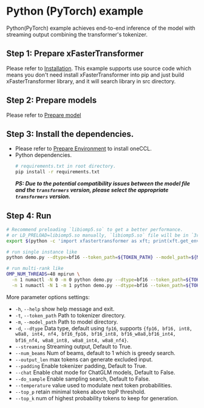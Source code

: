 # Python (PyTorch) example
Python(PyTorch) example achieves end-to-end inference of the model with streaming output combining the transformer's tokenizer.

## Step 1: Prepare xFasterTransformer  
Please refer to [Installation](../../README.md#installation). This example supports use source code which means you don't need install xFasterTransformer into pip and just build xFasterTransformer library, and it will search library in src directory.

## Step 2: Prepare models  
Please refer to [Prepare model](../README.md#prepare-model)

## Step 3: Install the dependencies.
- Please refer to [Prepare Environment](#prepare-environment) to install oneCCL.
- Python dependencies.
    ```bash
    # requirements.txt in root directory.
    pip install -r requirements.txt
    ```
    ***PS: Due to the potential compatibility issues between the model file and the `transformers` version, please select the appropriate `transformers` version.***

## Step 4: Run
```bash
# Recommend preloading `libiomp5.so` to get a better performance.
# or LD_PRELOAD=libiomp5.so manually, `libiomp5.so` file will be in `3rdparty/mkl/lib` directory after build xFasterTransformer.
export $(python -c 'import xfastertransformer as xft; print(xft.get_env())')

# run single instance like
python demo.py --dtype=bf16 --token_path=${TOKEN_PATH} --model_path=${MODEL_PATH}

# run multi-rank like
OMP_NUM_THREADS=48 mpirun \
  -n 1 numactl -N 0 -m 0 python demo.py --dtype=bf16 --token_path=${TOKEN_PATH} --model_path=${MODEL_PATH} : \
  -n 1 numactl -N 1 -m 1 python demo.py --dtype=bf16 --token_path=${TOKEN_PATH} --model_path=${MODEL_PATH}
```
More parameter options settings:
- `-h`, `--help`            show help message and exit.
- `-t`, `--token_path`      Path to tokenizer directory.
- `-m`, `--model_path`      Path to model directory.
- `-d`, `--dtype`           Data type, default using `fp16`, supports `{fp16, bf16, int8, w8a8, int4, nf4, bf16_fp16, bf16_int8, bf16_w8a8,bf16_int4, bf16_nf4, w8a8_int8, w8a8_int4, w8a8_nf4}`.
- `--streaming`             Streaming output, Default to True.
- `--num_beams`             Num of beams, default to 1 which is greedy search.
- `--output_len`            max tokens can generate excluded input.
- `--padding`               Enable tokenizer padding, Default to True.
- `--chat`                  Enable chat mode for ChatGLM models, Default to False.
- `--do_sample`             Enable sampling search, Default to False.
- `--temperature`           value used to modulate next token probabilities.
- `--top_p`                 retain minimal tokens above topP threshold.
- `--top_k`                 num of highest probability tokens to keep for generation.